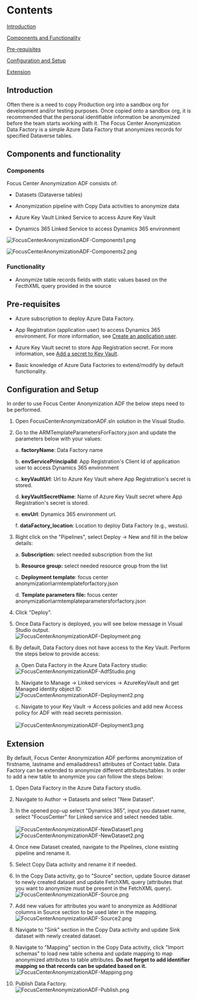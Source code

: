 # Contents

[Introduction]

[Components and Functionality]

[Pre-requisites]

[Configuration and Setup]

[Extension]

## Introduction

Often there is a need to copy Production org into a sandbox org for development and/or testing purposes. Once copied onto a sandbox org, it is recommended that the personal identifiable information be anonymized before the team starts working with it. The Focus Center Anonymization Data Factory is a simple Azure Data Factory that anonymizes records for  specified Dataverse tables.

## Components and functionality

### Components

Focus Center Anonymization ADF consists of:

- Datasets (Dataverse tables)

- Anonymization pipeline with Copy Data activities to anonymize data

- Azure Key Vault Linked Service to access Azure Key Vault

- Dynamics 365 Linked Service to access Dynamics 365 environment

![FocusCenterAnonymizationADF-Components1.png](Images/FocusCenterAnonymizationADF-Components1.png)

![FocusCenterAnonymizationADF-Components2.png](Images/FocusCenterAnonymizationADF-Components2.png)

### Functionality

- Anonymize table records fields with static values based on the FecthXML query provided in the source

## Pre-requisites

- Azure subscription to deploy Azure Data Factory.

- App Registration (application user) to access Dynamics 365 environment. For more information, see [Create an application user](https://docs.microsoft.com/en-us/power-platform/admin/manage-application-users#create-an-application-user).

- Azure Key Vault secret to store App Registration secret. For more information, see [Add a secret to Key Vault](https://docs.microsoft.com/en-us/azure/key-vault/secrets/quick-create-portal#add-a-secret-to-key-vault).

- Basic knowledge of Azure Data Factories to extend/modify by default functionality.

## Configuration and Setup

In order to use Focus Center Anonymization ADF the below steps need to be performed.

1. Open FocusCenterAnonymizationADF.sln solution in the Visual Studio.

2. Go to the ARMTemplateParametersForFactory.json and update the parameters below with your values:

    a.  **factoryName**: Data Factory name

    b.  **envServicePrincipalId**: App Registration's Client Id of application user to access Dynamics 365 environment

    c.  **keyVaultUrl**: Url to Azure Key Vault where App Registration's secret is stored.

    d.  **keyVaultSecretName**: Name of Azure Key Vault secret where App Registration's secret is stored.

    e.  **envUrl**: Dynamics 365 environment url.

    f.  **dataFactory_location**: Location to deploy Data Factory (e.g., westus).

3. Right click on the "Pipelines", select Deploy -\> New and fill in the below details:

    a.  **Subscription:** select needed subscription from the list

    b.  **Resource group:** select needed resource group from the list

    c.  **Deployment template**: focus center anonymization\\armtemplateforfactory.json

    d.  **Template parameters file:** focus center anonymization\\armtemplateparametersforfactory.json

4. Click "Deploy".

5. Once Data Factory is deployed, you will see below message in Visual Studio output.\
    ![FocusCenterAnonymizationADF-Deployment.png](Images/FocusCenterAnonymizationADF-Deployment.png)

6. By default, Data Factory does not have access to the Key Vault. Perform the steps below to provide access:

    a.  Open Data Factory in the Azure Data Factory studio:\
        ![FocusCenterAnonymizationADF-AdfStudio.png](Images/FocusCenterAnonymizationADF-AdfStudio.png)

    b.  Navigate to Manage -\> Linked services -\> AzureKeyVault and get Managed identity object ID:\
        ![FocusCenterAnonymizationADF-Deployment2.png](Images/FocusCenterAnonymizationADF-Deployment2.png)

    c.  Navigate to your Key Vault -\> Access policies and add new Access policy for ADF with read secrets permission.\
        \
        ![FocusCenterAnonymizationADF-Deployment3.png](Images/FocusCenterAnonymizationADF-Deployment3.png)

## Extension

By default, Focus Center Anonymization ADF performs anonymization of firstname, lastname and emailaddress1 attributes of Contact table. Data Factory can be extended to anonymize different attributes/tables. In order to add a new table to anonymize you can follow the steps below:

1. Open Data Factory in the Azure Data Factory studio.

2. Navigate to Author -\> Datasets and select "New Dataset".

3. In the opened pop-up select "Dynamics 365", input you dataset name, select "FocusCenter" for Linked service and select needed table.\
    \
    ![FocusCenterAnonymizationADF-NewDataset1.png](Images/FocusCenterAnonymizationADF-NewDataset1.png)
    ![FocusCenterAnonymizationADF-NewDataset2.png](Images/FocusCenterAnonymizationADF-NewDataset2.png)

4. Once new Dataset created, navigate to the Pipelines, clone existing pipeline and rename it.

5. Select Copy Data activity and rename it if needed.

6. In the Copy Data activity, go to "Source" section, update Source dataset to newly created dataset and update FetchXML query (attributes that you want to anonymize must be present in the FetchXML query).\
    ![FocusCenterAnonymizationADF-Source.png](Images/FocusCenterAnonymizationADF-Source.png)

7. Add new values for attributes you want to anonymize as Additional columns in Source section to be used later in the mapping.\
    ![FocusCenterAnonymizationADF-Source2.png](Images/FocusCenterAnonymizationADF-Source2.png)

8. Navigate to "Sink" section in the Copy Data activity and update Sink dataset with newly created dataset.

9. Navigate to "Mapping" section in the Copy Data activity, click "Import schemas" to load new table schema and update mapping to map anonymized attributes to table attributes. **Do not forget to add identifier mapping so that records can be updated based on it.**
    ![FocusCenterAnonymizationADF-Mapping.png](Images/FocusCenterAnonymizationADF-Mapping.png)

10. Publish Data Factory.\
    ![FocusCenterAnonymizationADF-Publish.png](Images/FocusCenterAnonymizationADF-Publish.png)

  [Introduction]: #introduction
  [Components and functionality]: #components-and-functionality
  [Pre-requisites]: #pre-requisites
  [Configuration and Setup]: #configuration-and-setup
  [Extension]: #extension
